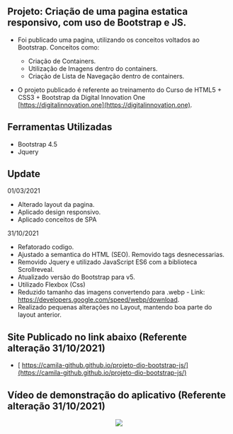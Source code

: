 ## Projeto: Criação de uma pagina estatica responsivo, com uso de Bootstrap e JS.

- Foi publicado uma pagina, utilizando os conceitos voltados ao Bootstrap. Conceitos como:
  * Criação de Containers. 
  * Utilização de Imagens dentro do containers.  
  * Criação de Lista de Navegação dentro de containers.

- O projeto publicado é referente ao treinamento do Curso de HTML5 + CSS3 + Bootstrap da Digital Innovation One 
 [https://digitalinnovation.one](https://digitalinnovation.one).

## Ferramentas Utilizadas
- Bootstrap 4.5
- Jquery

## Update 

01/03/2021 
- Alterado layout da pagina. 
- Aplicado design responsivo. 
- Aplicado conceitos de SPA 

31/10/2021
- Refatorado codigo.
- Ajustado a semantica do HTML (SEO). Removido tags desnecessarias.
- Removido Jquery e utilizado JavaScript ES6 com a biblioteca Scrollreveal.
- Atualizado versão do Bootstrap para v5.
- Utilizado Flexbox (Css)
- Reduzido tamanho das imagens convertendo para .webp - Link: https://developers.google.com/speed/webp/download.
- Realizado pequenas alterações no Layout, mantendo boa parte do layout anterior.

## Site Publicado no link abaixo (Referente alteração 31/10/2021)  

- [ https://camila-github.github.io/projeto-dio-bootstrap-js/](https://camila-github.github.io/projeto-dio-bootstrap-js/)

## Vídeo de demonstração do aplicativo (Referente alteração 31/10/2021)

<p align="center">
   <img src="https://github.com/camila-github/projeto-dio-bootstrap/blob/master/docs/video-.webp"/>
</p>
